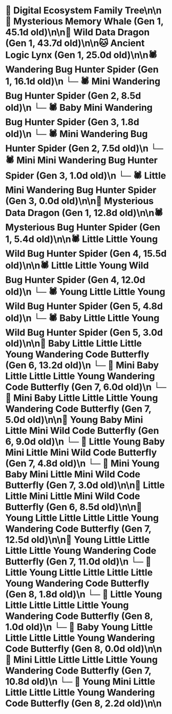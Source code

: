 # 🌳 Digital Ecosystem Family Tree\n\n🐋 Mysterious Memory Whale (Gen 1, 45.1d old)\n\n🐉 Wild Data Dragon (Gen 1, 43.7d old)\n\n🐱 Ancient Logic Lynx (Gen 1, 25.0d old)\n\n🕷️ Wandering Bug Hunter Spider (Gen 1, 16.1d old)\n  └─ 🕷️ Mini Wandering Bug Hunter Spider (Gen 2, 8.5d old)\n    └─ 🕷️ Baby Mini Wandering Bug Hunter Spider (Gen 3, 1.8d old)\n  └─ 🕷️ Mini Wandering Bug Hunter Spider (Gen 2, 7.5d old)\n    └─ 🕷️ Mini Mini Wandering Bug Hunter Spider (Gen 3, 1.0d old)\n    └─ 🕷️ Little Mini Wandering Bug Hunter Spider (Gen 3, 0.0d old)\n\n🐉 Mysterious Data Dragon (Gen 1, 12.8d old)\n\n🕷️ Mysterious Bug Hunter Spider (Gen 1, 5.4d old)\n\n🕷️ Little Little Young Wild Bug Hunter Spider (Gen 4, 15.5d old)\n\n🕷️ Little Little Young Wild Bug Hunter Spider (Gen 4, 12.0d old)\n  └─ 🕷️ Young Little Little Young Wild Bug Hunter Spider (Gen 5, 4.8d old)\n  └─ 🕷️ Baby Little Little Young Wild Bug Hunter Spider (Gen 5, 3.0d old)\n\n🦋 Baby Little Little Little Young Wandering Code Butterfly (Gen 6, 13.2d old)\n  └─ 🦋 Mini Baby Little Little Little Young Wandering Code Butterfly (Gen 7, 6.0d old)\n  └─ 🦋 Mini Baby Little Little Little Young Wandering Code Butterfly (Gen 7, 5.0d old)\n\n🦋 Young Baby Mini Little Mini Wild Code Butterfly (Gen 6, 9.0d old)\n  └─ 🦋 Little Young Baby Mini Little Mini Wild Code Butterfly (Gen 7, 4.8d old)\n  └─ 🦋 Mini Young Baby Mini Little Mini Wild Code Butterfly (Gen 7, 3.0d old)\n\n🦋 Little Little Mini Little Mini Wild Code Butterfly (Gen 6, 8.5d old)\n\n🦋 Young Little Little Little Little Young Wandering Code Butterfly (Gen 7, 12.5d old)\n\n🦋 Young Little Little Little Little Young Wandering Code Butterfly (Gen 7, 11.0d old)\n  └─ 🦋 Little Young Little Little Little Little Young Wandering Code Butterfly (Gen 8, 1.8d old)\n  └─ 🦋 Little Young Little Little Little Little Young Wandering Code Butterfly (Gen 8, 1.0d old)\n  └─ 🦋 Baby Young Little Little Little Little Young Wandering Code Butterfly (Gen 8, 0.0d old)\n\n🦋 Mini Little Little Little Little Young Wandering Code Butterfly (Gen 7, 10.8d old)\n  └─ 🦋 Young Mini Little Little Little Little Young Wandering Code Butterfly (Gen 8, 2.2d old)\n\n